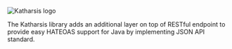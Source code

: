 ![Katharsis logo](http://katharsis.io/assets/img/engine_katharsis_github_4.png)

The Katharsis library adds an additional layer on top of RESTful endpoint to provide easy HATEOAS support for Java by implementing JSON API standard.
